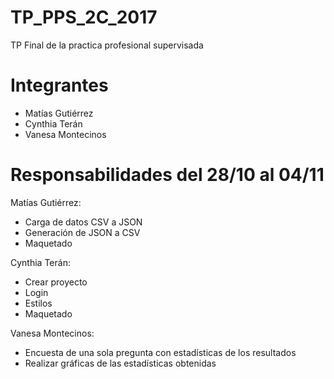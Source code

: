 # TP_PPS_2C_2017
TP Final de la practica profesional supervisada

# Integrantes
- Matías Gutiérrez
- Cynthia Terán
- Vanesa Montecinos

# Responsabilidades del 28/10 al 04/11

 Matías Gutiérrez:
  - Carga de datos CSV a JSON
  - Generación de JSON a CSV
  - Maquetado
 
 Cynthia Terán:
  - Crear proyecto
  - Login
  - Estilos
  - Maquetado

 Vanesa Montecinos:
  - Encuesta de una sola pregunta con estadísticas de los resultados
  - Realizar gráficas de las estadísticas obtenidas
